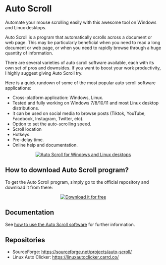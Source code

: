 # Auto Scroll
Automate your mouse scrolling easily with this awesome tool on Windows and Linux desktops.

Auto Scroll is a program that automatically scrolls across a document or web page. This may be particularly beneficial when you need to read a long document or web page, or when you need to rapidly browse through a huge quantity of information.

There are several varieties of auto scroll software available, each with its own set of pros and downsides. If you want to boost your work productivity, I highly suggest giving Auto Scroll try.

Here is a quick rundown of some of the most popular auto scroll software applications:

- Cross-platform application: Windows, Linux.
- Tested and fully working on Windows 7/8/10/11 and most Linux desktop distributions.
- It can be used on social media to browse posts (Tiktok, YouTube, Facebook, Instagram, Twitter, etc).
- Option to set the auto-scrolling speed.
- Scroll location
- Hotkeys.
- Pre-delay time.
- Online help and documentation.

<p align="center"><a href="https://maxautoclicker.blogspot.com/p/auto-scroll.html" title="Auto Scroll for Windows and Linux Desktops"><img src="https://user-images.githubusercontent.com/112543061/191869601-df55bda6-f41e-46b0-9fde-859cdc15ac20.png" alt="Auto Scroll for Windows and Linux desktops" title="Auto Scroll for Windows and Linux desktops"></a></p>

## How to download Auto Scroll program?
To get the Auto Scroll program, simply go to the official repository and download it from there:

<p align="center"><a href="https://sourceforge.net/projects/auto-scroll/files/latest/download" title="Download it for free"><img src="https://user-images.githubusercontent.com/112543061/191870171-681fe62d-b2a2-4d63-a0d2-77b869503130.png" alt="Download it for free" title="Download it for free"></a></p>

## Documentation

See [how to use the Auto Scroll software](https://maxautoclicker.blogspot.com/p/auto-scroll.html) for further information.

## Repositories

- SourceForge: https://sourceforge.net/projects/auto-scroll/
- Linux Auto Clicker: https://linuxautoclicker.carrd.co/
